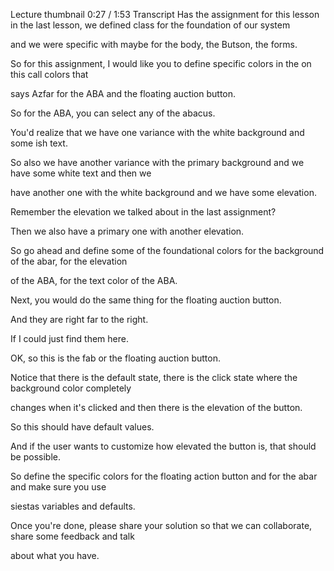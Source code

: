 Lecture thumbnail
0:27 / 1:53
Transcript
Has the assignment for this lesson in the last lesson, we defined class for the foundation of our system

and we were specific with maybe for the body, the Butson, the forms.

So for this assignment, I would like you to define specific colors in the on this call colors that

says Azfar for the ABA and the floating auction button.

So for the ABA, you can select any of the abacus.

You'd realize that we have one variance with the white background and some ish text.

So also we have another variance with the primary background and we have some white text and then we

have another one with the white background and we have some elevation.

Remember the elevation we talked about in the last assignment?

Then we also have a primary one with another elevation.

So go ahead and define some of the foundational colors for the background of the abar, for the elevation

of the ABA, for the text color of the ABA.

Next, you would do the same thing for the floating auction button.

And they are right far to the right.

If I could just find them here.

OK, so this is the fab or the floating auction button.

Notice that there is the default state, there is the click state where the background color completely

changes when it's clicked and then there is the elevation of the button.

So this should have default values.

And if the user wants to customize how elevated the button is, that should be possible.

So define the specific colors for the floating action button and for the abar and make sure you use

siestas variables and defaults.

Once you're done, please share your solution so that we can collaborate, share some feedback and talk

about what you have.

